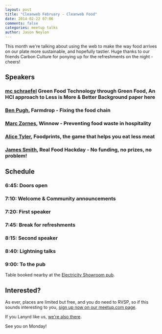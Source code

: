 ```yaml
---
layout: post
title: "Cleanweb February - Cleanweb Food"
date: 2014-02-22 07:06
comments: false
categories: meetup talks
author: Jason Neylon
---
```


This month we're talking about using the web to make the way food arrives on our plate more sustainable, and hopefully tastier. 
Huge thanks to our friends Carbon Culture for ponying up for the refreshments on the night  - cheers!

## Speakers 


### [mc schraefel](http://twitter.com/mcphoo)  Green Food Technology through Green Food, An HCI approach to Less is More & Better  Background paper here 

### [Ben Pugh](http://twitter.com/BenPugh7), Farmdrop - Fixing the food chain

### [Marc Zornes](http://twitter.com/Marc_Zornes), Winnow - Preventing food waste in hospitality

### [Alice Tyler](http://twitter.com/altyler), Foodprints, the game that helps you eat less meat

### [James Smith](http://twitter.com/floppy), Real Food Hackday - No funding, no prizes, no problem!

## Schedule 

### 6:45: Doors open

### 7:10: Welcome & Community announcements

### 7:20: First speaker 

### 7:45: Break for refreshments

### 8:15: Second speaker 

### 8:40: Lightning talks 

### 9:00: To the pub

Table booked nearby at the [Electricity Showroom pub](http://www.openstreetmap.org/way/164845188). 


## Interested?

As ever, places are limited but free, and you do need to RVSP, so if this sounds interesting to you, [sign up now on our meetup.com page](http://www.meetup.com/Cleanweb-London/events/148059702/).

If you Lanyrd like us, [we're also there](http://lanyrd.com/2014/cleanwebuk/).

See you on Monday!
